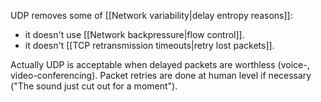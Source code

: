 UDP removes some of [[Network variability|delay entropy reasons]]:
- it doesn't use [[Network backpressure|flow control]].
- it doesn't [[TCP retransmission timeouts|retry lost packets]].

Actually UDP is acceptable when delayed packets are worthless (voice-, video-conferencing). Packet retries are done at human level if necessary ("The sound just cut out for a moment").